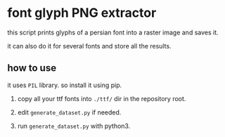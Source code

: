 # font glyph PNG extractor

this script prints glyphs of a persian font into a raster image and saves it.

it can also do it for several fonts and store all the results.

## how to use


it uses `PIL` library. so install it using pip.

1. copy all your ttf fonts into `./ttf/` dir in the repository root.

2. edit `generate_dataset.py` if needed.

3. run `generate_dataset.py` with python3.

